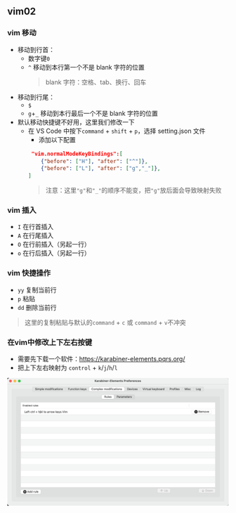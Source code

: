 ## vim02

### vim 移动

- 移动到行首：
  - 数字键`0`
  - `^` 移动到本行第一个不是 blank 字符的位置
    > blank 字符：空格、tab、换行、回车
- 移动到行尾：
  - `$`
  - `g`+`_` 移动到本行最后一个不是 blank 字符的位置
- 默认移动快捷键不好用，这里我们修改一下
  - 在 VS Code 中按下`command` + `shift` + `p`，选择 setting.json 文件
    - 添加以下配置
    ```json
     "vim.normalModeKeyBindings":[
        {"before": ["H"], "after": ["^"]},
        {"before": ["L"], "after": ["g","_"]},
    ]
    ```
    > 注意：这里`"g"`和`"_"`的顺序不能变，把`"g"`放后面会导致映射失败

### vim 插入

- `I` 在行首插入
- `A` 在行尾插入
- `O` 在行前插入（另起一行）
- `o` 在行后插入（另起一行）

### vim 快捷操作

* `yy` 复制当前行
* `p` 粘贴
* `dd` 删除当前行

> 这里的复制粘贴与默认的`command` + `c` 或 `command` + `v`不冲突

### 在vim中修改上下左右按键

* 需要先下载一个软件：https://karabiner-elements.pqrs.org/
* 把上下左右映射为 `control` + `k`/`j`/`h`/`l`

![image](./images/Day2.png)
